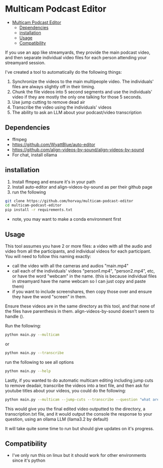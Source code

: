 # Multicam Podcast Editor

<!--toc:start-->
- [Multicam Podcast Editor](#multicam-podcast-editor)
  - [Dependencies](#dependencies)
  - [installation](#installation)
  - [Usage](#usage)
  - [Compatibility](#compatibility)
<!--toc:end-->

If you use an app like streamyards, they provide the main podcast video, and then separate individual video files for each person attending your streamyard session.

I've created a tool to automatically do the following things:

1. Synchronize the videos to the main multipeople video. The individuals' files are always slightly off in their timing.
2. Chunk the file videos into 5 second segments and use the individuals' video if they are mostly the only one talking for those 5 seconds.
3. Use jump cutting to remove dead air
4. Transcribe the video using the individuals' videos
5. The ability to ask an LLM about your podcast/video transcription

## Dependencies

- ffmpeg
- <https://github.com/WyattBlue/auto-editor>
- <https://github.com/align-videos-by-sound/align-videos-by-sound>
- For chat, install ollama

## installation

1. Install ffmpeg and ensure it's in your path
1. Install auto-editor and align-videos-by-sound as per their github page
1. run the following

```bash
git clone https://github.com/horvay/multicam-podcast-editor
cd multicam-podcast-editor
pip install -r requirements.txt
```

- note, you may want to make a conda environment first

## Usage

This tool assumes you have 2 or more files: a video with all the audio and video from all the participants, and individual videos for each participant.
You will need to follow this naming exactly:

- call the video with all the cameras and audios "main.mp4"
- call each of the individuals' videos "person1.mp4", "person2.mp4", etc, or have the word "webcam" in the name. (this is because individual files in streamyard have the name webcam so I can just copy and paste them)
- if you want to include screenshares, then copy those over and ensure they have the word "screen" in them.

Ensure these videos are in the same directory as this tool, and that none of the files have parenthesis in them. align-videos-by-sound doesn't seem to handle ().

Run the following:

```bash
python main.py --multicam
```

or

```bash
python main.py --transcribe
```

run the following to see all options

```bash
python main.py --help
```

Lastly, if you wanted to do automatic multicam editing including jump cuts to remove deadair, transcribe the videos into a text file, and then ask for youtube titles about your videos, you could do the following:

```bash
python main.py --multicam --jump-cuts --transcribe --question "what are some good youtube titles for this podcast?"
```

This would give you the final edited video outputted to the directory, a transcription.txt file, and it would output the console the response to your question, using an ollama LLM (llama3.2 by default)

It will take quite some time to run but should give updates on it's progress.

## Compatibility

- I've only run this on linux but it should work for other environments since it's python
